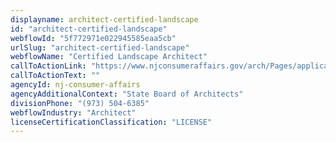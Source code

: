 ```yaml
---
displayname: architect-certified-landscape
id: "architect-certified-landscape"
webflowId: "5f772971e022945585eaa5cb"
urlSlug: "architect-certified-landscape"
webflowName: "Certified Landscape Architect"
callToActionLink: "https://www.njconsumeraffairs.gov/arch/Pages/applications.aspx"
callToActionText: ""
agencyId: nj-consumer-affairs
agencyAdditionalContext: "State Board of Architects"
divisionPhone: "(973) 504-6385"
webflowIndustry: "Architect"
licenseCertificationClassification: "LICENSE"
---
```

